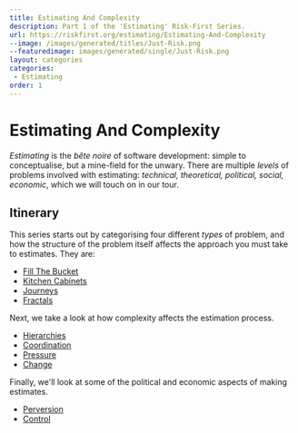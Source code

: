 ```yaml
---
title: Estimating And Complexity
description: Part 1 of the 'Estimating' Risk-First Series.
url: https://riskfirst.org/estimating/Estimating-And-Complexity
--image: /images/generated/titles/Just-Risk.png
--featuredimage: images/generated/single/Just-Risk.png
layout: categories
categories:
 - Estimating
order: 1
---
```


# Estimating And Complexity

_Estimating_ is the _bête noire_ of software development: simple to conceptualise, but a mine-field for the unwary.  There are multiple _levels_ of problems involved with estimating: _technical, theoretical, political, social, economic_, which we will touch on in our tour.

## Itinerary

This series starts out by categorising four different _types_ of problem, and how the structure of the problem itself affects the approach you must take to estimates.  They are:

 - [Fill The Bucket](Fill-The-Bucket.md)
 - [Kitchen Cabinets](Kitchen-Cabinet.md)
 - [Journeys](Journeys.md)
 - [Fractals](Fractals.md)
 
Next, we take a look at how complexity affects the estimation process.

 - [Hierarchies](Hierarchies.md)
 - [Coordination](Coordination.md)
 - [Pressure](Pressure.md)
 - [Change](Change.md)
 
Finally, we'll look at some of the political and economic aspects of making estimates.
 
 - [Perversion](Perversion.md)
 - [Control](Control.md)
 

 